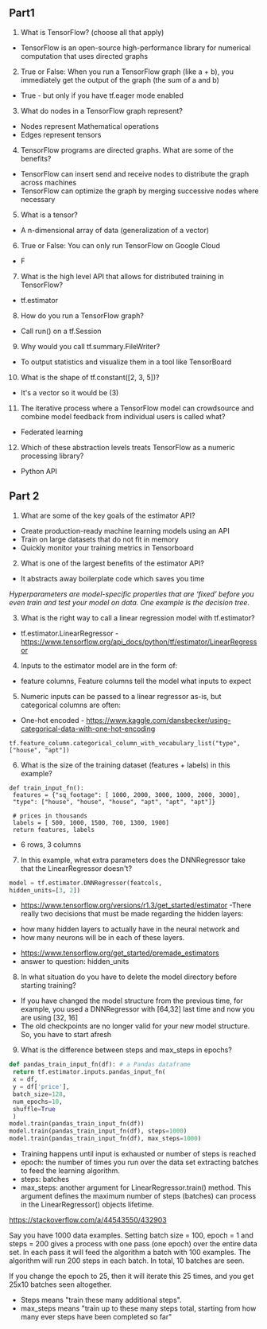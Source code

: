 
Part1
------

1) What is TensorFlow? (choose all that apply)

- TensorFlow is an open-source high-performance library for numerical computation that uses directed graphs

2) True or False: When you run a TensorFlow graph (like a + b), you immediately get the output of the graph (the sum of a and b)
- True - but only if you have tf.eager mode enabled

3) What do nodes in a TensorFlow graph represent?
- Nodes represent Mathematical operations
- Edges represent tensors

4) TensorFlow programs are directed graphs. What are some of the benefits?
- TensorFlow can insert send and receive nodes to distribute the graph across machines
- TensorFlow can optimize the graph by merging successive nodes where necessary

5) What is a tensor?
- A n-dimensional array of data (generalization of a vector)

6) True or False: You can only run TensorFlow on Google Cloud
- F

7) What is the high level API that allows for distributed training in TensorFlow?
- tf.estimator

8) How do you run a TensorFlow graph?
- Call run() on a tf.Session

9) Why would you call tf.summary.FileWriter?
- To output statistics and visualize them in a tool like TensorBoard

10) What is the shape of tf.constant([2, 3, 5])?
- It's a vector so it would be (3)

11) The iterative process where a TensorFlow model can crowdsource and combine model feedback from individual users is called what?
- Federated learning

12) Which of these abstraction levels treats TensorFlow as a numeric processing library?
- Python API

Part 2
------

1) What are some of the key goals of the estimator API?
- Create production-ready machine learning models using an API
- Train on large datasets that do not fit in memory
- Quickly monitor your training metrics in Tensorboard

2) What is one of the largest benefits of the estimator API?
- It abstracts away boilerplate code which saves you time

_Hyperparameters are model-specific properties that are ‘fixed’ before you even train and test your model on data. One example is the decision tree._

3) What is the right way to call a linear regression model with tf.estimator?
- tf.estimator.LinearRegressor - https://www.tensorflow.org/api_docs/python/tf/estimator/LinearRegressor

4) Inputs to the estimator model are in the form of:
- feature columns, Feature columns tell the model what inputs to expect

5) Numeric inputs can be passed to a linear regressor as-is, but categorical columns are often:
- One-hot encoded - https://www.kaggle.com/dansbecker/using-categorical-data-with-one-hot-encoding

```
tf.feature_column.categorical_column_with_vocabulary_list("type", ["house", "apt"])
```

6) What is the size of the training dataset (features + labels) in this example?

```
def train_input_fn():
 features = {"sq_footage": [ 1000, 2000, 3000, 1000, 2000, 3000],
 "type": ["house", "house", "house", "apt", "apt", "apt"]}

 # prices in thousands
 labels = [ 500, 1000, 1500, 700, 1300, 1900]
 return features, labels
```
- 6 rows, 3 columns

7) In this example, what extra parameters does the DNNRegressor take that the LinearRegressor doesn't?

```python
model = tf.estimator.DNNRegressor(featcols,
hidden_units=[3, 2])
```

- https://www.tensorflow.org/versions/r1.3/get_started/estimator
-There really two decisions that must be made regarding the hidden layers: 
* how many hidden layers to actually have in the neural network and 
* how many neurons will be in each of these layers. 
- https://www.tensorflow.org/get_started/premade_estimators
- answer to question: hidden_units

8) In what situation do you have to delete the model directory before starting training?

- If you have changed the model structure from the previous time, for example, you used a DNNRegressor with [64,32] last time and now you are using [32, 16]
- The old checkpoints are no longer valid for your new model structure. So, you have to start afresh

9) What is the difference between steps and max_steps in epochs?

```python
def pandas_train_input_fn(df): # a Pandas dataframe
 return tf.estimator.inputs.pandas_input_fn(
 x = df,
 y = df['price'],
 batch_size=128,
 num_epochs=10,
 shuffle=True
 )
model.train(pandas_train_input_fn(df))
model.train(pandas_train_input_fn(df), steps=1000)
model.train(pandas_train_input_fn(df), max_steps=1000)
```

- Training happens until input is exhausted or number of steps is reached 
- epoch: the number of times you run over the data set extracting batches to feed the learning algorithm.
- steps: batches
- max_steps: another argument for LinearRegressor.train() method. This argument defines the maximum number of steps (batches) can process in the LinearRegressor() objects lifetime.

https://stackoverflow.com/a/44543550/432903

Say you have 1000 data examples. 
Setting 
batch size = 100, 
epoch = 1 and 
steps = 200 gives a process with one pass (one epoch) over the entire data set. 
In each pass it will feed the algorithm a batch with 100 examples. The algorithm will run 200 steps in each batch. In total, 10 batches are seen. 

If you change the epoch to 25, then it will iterate this 25 times, and you get 25x10 batches seen altogether.

- Steps means "train these many additional steps". 
- max_steps means "train up to these many steps total, starting from how many ever steps have been completed so far"
